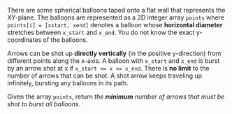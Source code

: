 There are some spherical balloons taped onto a flat wall that represents the XY-plane. The balloons
are represented as a 2D integer array `points` where `points[i] = [xstart, xend]` denotes a balloon
whose **horizontal diameter** stretches between `x_start` and `x_end`. You do not know the exact
y-coordinates of the balloons.

Arrows can be shot up **directly vertically** (in the positive y-direction) from different points
along the x-axis. A balloon with `x_start` and `x_end` is burst by an arrow shot at x if `x_start
<= x <= x_end`. There is **no limit** to the number of arrows that can be shot. A shot arrow keeps
traveling up infinitely, bursting any balloons in its path.

Given the array `points`, return *the **minimum** number of arrows that must be shot to burst all
balloons*.